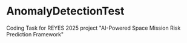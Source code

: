 # AnomalyDetectionTest
Coding Task for REYES 2025 project "AI-Powered Space Mission Risk Prediction Framework"

